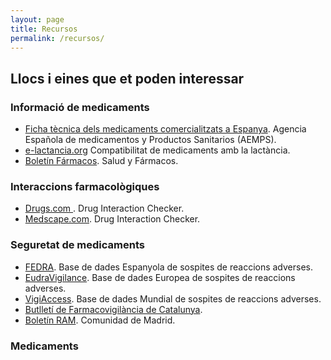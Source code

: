 ```yaml
---
layout: page
title: Recursos
permalink: /recursos/
---
```

## Llocs i eines que et poden interessar

### Informació de medicaments
- <a href="https://cima.aemps.es/cima/publico/buscadoravanzado.html" target="_blank">Ficha tècnica dels medicaments comercialitzats a Espanya</a>. Agencia Española de medicamentos y Productos Sanitarios (AEMPS).
- <a href="https://cima.aemps.es/cima/publico/buscadoravanzado.html" target="_blank">e-lactancia.org</a> Compatibilitat de medicaments amb la lactància. 
- <a href="https://www.saludyfarmacos.org/lang/es/boletin-farmacos/" target="_blank">Boletín Fármacos</a>. Salud y Fármacos.

### Interaccions farmacològiques

- <a href="https://www.drugs.com/drug_interactions.html" target="_blank">Drugs.com </a>. Drug Interaction Checker.
- <a href="https://reference.medscape.com/drug-interactionchecker" target="_blank">Medscape.com</a>. Drug Interaction Checker.

### Seguretat de medicaments
- <a href="https://www.aemps.gob.es/medicamentos-de-uso-humano/farmacovigilancia-de-medicamentos-de-uso-humano/informacion-de-sospechas-de-reacciones-adversas-a-medicamentos-de-uso-humano/informacion/" target="_blank">FEDRA</a>. Base de dades Espanyola de sospites de reaccions adverses.
- <a href="https://www.adrreports.eu/es/disclaimer.html" target="_blank">EudraVigilance</a>. Base de dades Europea  de sospites de reaccions adverses.
- <a href="https://www.vigiaccess.org/" target="_blank">VigiAccess</a>. Base de dades Mundial  de sospites de reaccions adverses.
- <a href="https://medicaments.gencat.cat/ca/professionals/butlletins/butlleti-de-farmacovigilancia-de-catalunya/" target="_blank">Butlletí de Farmacovigilància de Catalunya</a>.
- <a href="https://www.comunidad.madrid/servicios/salud/boletin-ram" target="_blank">Boletín RAM</a>. Comunidad de Madrid.

### Medicaments
